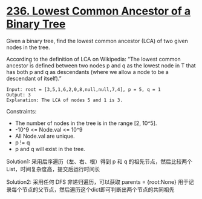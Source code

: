 # [236. Lowest Common Ancestor of a Binary Tree](https://leetcode.com/problems/lowest-common-ancestor-of-a-binary-tree/)

Given a binary tree, find the lowest common ancestor (LCA) of two given nodes in the tree.

According to the definition of LCA on Wikipedia: “The lowest common ancestor is defined between two nodes p and q as the lowest node in T that has both p and q as descendants (where we allow a node to be a descendant of itself).”

```
Input: root = [3,5,1,6,2,0,8,null,null,7,4], p = 5, q = 1
Output: 3
Explanation: The LCA of nodes 5 and 1 is 3.
```

Constraints:

- The number of nodes in the tree is in the range [2, 10^5].
- -10^9 <= Node.val <= 10^9
- All Node.val are unique.
- p != q
- p and q will exist in the tree.

Solution1: 采用后序遍历（左、右、根）得到 p 和 q 的祖先节点，然后比较两个 List，时间复杂度高，提交后运行时间长

Solution2: 采用任何 DFS 非递归遍历，可以获取 parents = {root:None} 用于记录每个节点的父节点，然后遍历这个dict即可判断出两个节点的共同祖先
